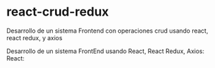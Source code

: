 # react-crud-redux
Desarrollo de un sistema Frontend con operaciones crud usando react, react redux, y axios

Desarrollo de un sistema FrontEnd usando React, React Redux, Axios: 
React: 
